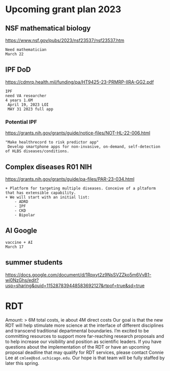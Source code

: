 # Upcoming grant plan 2023

## NSF mathematical biology
https://www.nsf.gov/pubs/2023/nsf23537/nsf23537.htm

    Need mathematician
    March 22
    

## IPF DoD

https://cdmrp.health.mil/funding/pa/HT9425-23-PRMRP-IIRA-GG2.pdf

    IPF 
    need VA researcher
    4 years 1.6M
     April 19, 2023 LOI
     MAY 31 2023 full app


### Potential IPF
    
https://grants.nih.gov/grants/guide/notice-files/NOT-HL-22-006.html 
    
    "Make healthrecord to risk predictor app"
     Develop smartphone apps for non-invasive, on-demand, self-detection of HLBS diseases/conditions.

## Complex diseases R01 NIH

https://grants.nih.gov/grants/guide/pa-files/PAR-23-034.html
    
    + Platform for targeting multiple diseases. Conceive of a pltaform that has extensible capability.
    + We will start with an initial list:
        - ADRD
        - IPF
        - CKD
        - Bipolar


## AI Google

    vaccine + AI
    March 17
    

## summer students

https://docs.google.com/document/d/1Rpxyt2z9NsSVZZko5m6VvB1-wi0NzGhs/edit?usp=sharing&ouid=115287839448583692127&rtpof=true&sd=true

# RDT

Amount: > 6M total costs, ie about 4M direct costs
Our goal is that the new RDT will help stimulate more science at the interface of different disciplines and transcend traditional departmental boundaries. I’m excited to be committing resources to support more far-reaching research proposals and to help increase our visibility and position as scientific leaders. If you have questions about the implementation of the RDT or have an upcoming proposal deadline that may qualify for RDT services, please contact Connie Lee at `cmlee@bsd.uchicago.edu`. Our hope is that team will be fully staffed by later this spring.
